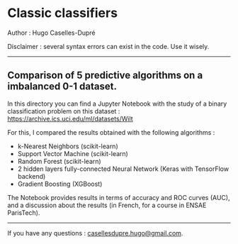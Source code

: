 # Classic classifiers

Author : Hugo Caselles-Dupré

Disclaimer : several syntax errors can exist in the code. Use it wisely.

---------------------------------------
Comparison of 5 predictive algorithms on a imbalanced 0-1 dataset.
---------------------------------------

In this directory you can find a Jupyter Notebook with the study of a binary classification problem on this dataset : https://archive.ics.uci.edu/ml/datasets/Wilt

For this, I compared the results obtained with the following algorithms : 

- k-Nearest Neighbors (scikit-learn)
- Support Vector Machine (scikit-learn)
- Random Forest (scikit-learn)
- 2 hidden layers fully-connected Neural Network (Keras with TensorFlow backend)
- Gradient Boosting (XGBoost)

The Notebook provides results in terms of accuracy and ROC curves (AUC), and a discussion about the results (in French, for a course in ENSAE ParisTech).

------------------------------------------

If you have any questions : casellesdupre.hugo@gmail.com.
